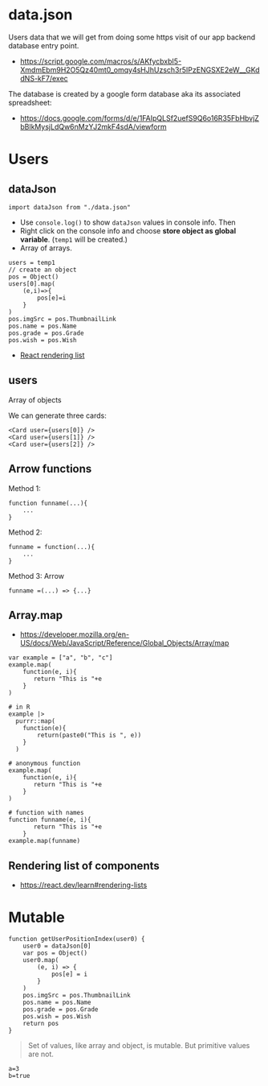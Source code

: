 # data.json

Users data that we will get from doing some https visit of our app backend database entry point.

  * <https://script.google.com/macros/s/AKfycbxbI5-XmdmEbm9H2O5Qz40mt0_omqy4sHJhUzsch3r5IPzENGSXE2eW__GKddNS-kF7/exec>

The database is created by a google form database aka its associated spreadsheet:

   * <https://docs.google.com/forms/d/e/1FAIpQLSf2uefS9Q6o16R35FbHbvjZbBlkMysjLdQw6nMzYJ2mkF4sdA/viewform>

# Users

## dataJson

```
import dataJson from "./data.json"
```

  * Use `console.log()` to show `dataJson` values in  console info. Then
  * Right click on the console info and choose **store object as global variable**. (`temp1` will be created.)
  * Array of arrays.

```
users = temp1
// create an object
pos = Object()
users[0].map(
    (e,i)=>{
        pos[e]=i
    }
)
pos.imgSrc = pos.ThumbnailLink
pos.name = pos.Name
pos.grade = pos.Grade
pos.wish = pos.Wish
```

  * [React rendering list](https://react.dev/learn#rendering-lists)
  
## users

Array of objects

We can generate three cards:
```
<Card user={users[0]} />
<Card user={users[1]} />
<Card user={users[2]} />
```


## Arrow functions

Method 1:
```
function funname(...){
    ...
}
```

Method 2:
```
funname = function(...){
    ...
}
```

Method 3: Arrow
```
funname =(...) => {...}
```

## Array.map 

  * <https://developer.mozilla.org/en-US/docs/Web/JavaScript/Reference/Global_Objects/Array/map>

```
var example = ["a", "b", "c"]
example.map(
    function(e, i){
       return "This is "+e
    }
)
```

```{r}
# in R
example |>
  purrr::map(
    function(e){
        return(paste0("This is ", e))
    }
  )
```

```
# anonymous function
example.map(
    function(e, i){
       return "This is "+e
    }
)

# function with names
function funname(e, i){
       return "This is "+e
    }
example.map(funname)
```

## Rendering list of components

  * <https://react.dev/learn#rendering-lists>

# Mutable

```
function getUserPositionIndex(user0) {
    user0 = dataJson[0]
    var pos = Object()
    user0.map(
        (e, i) => {
            pos[e] = i
        }
    )
    pos.imgSrc = pos.ThumbnailLink
    pos.name = pos.Name
    pos.grade = pos.Grade
    pos.wish = pos.Wish
    return pos
}
```

> Set of values, like array and object, is mutable. But primitive values are not.

```
a=3
b=true
```